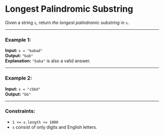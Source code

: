 # Longest Palindromic Substring

Given a string `s`, return *the longest palindromic substring* in `s`.

---

### Example 1:
**Input:** `s = "babad"`  
**Output:** `"bab"`  
**Explanation:** `"baba"` is also a valid answer.

---

### Example 2:
**Input:** `s = "cbbd"`  
**Output:** `"bb"`

---

### Constraints:
- `1 <= s.length <= 1000`
- `s` consist of only digits and English letters.
